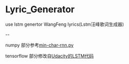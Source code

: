# Lyric_Generator
use lstm genertor WangFeng lyrics(Lstm汪峰歌词生成器)

--

numpy 部分参考[min-char-rnn.py](https://gist.github.com/karpathy/d4dee566867f8291f086)

tensorflow 部分修改自[Udacity的LSTM代码](https://github.com/tensorflow/tensorflow/blob/master/tensorflow/examples/udacity/6_lstm.ipynb)
